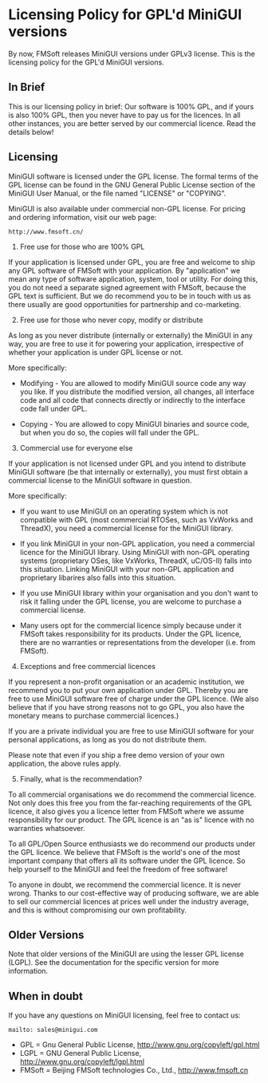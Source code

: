 # Licensing Policy for GPL'd MiniGUI versions

By now, FMSoft releases MiniGUI versions under GPLv3 license. 
This is the licensing policy for the GPL'd MiniGUI versions.

## In Brief

This is our licensing policy in brief: Our software is 100% GPL, 
and if yours is also 100% GPL, then you never have to pay us 
for the licences. In all other instances, you are better served 
by our commercial licence. Read the details below!

## Licensing

MiniGUI software is licensed under the GPL license. The formal terms 
of the GPL license can be found in the GNU General Public License 
section of the MiniGUI User Manual, or the file named "LICENSE" or
"COPYING".

MiniGUI is also available under commercial non-GPL license. For pricing 
and ordering information, visit our web page:

    http://www.fmsoft.cn/

1. Free use for those who are 100% GPL

If your application is licensed under GPL, you are free and welcome 
to ship any GPL software of FMSoft with your application. By "application" 
we mean any type of software application, system, tool or utility. 
For doing this, you do not need a separate signed agreement with FMSoft, 
because the GPL text is sufficient. But we do recommend you to be in touch 
with us as there usually are good opportunities for partnership and 
co-marketing.

2. Free use for those who never copy, modify or distribute

As long as you never distribute (internally or externally) the MiniGUI 
in any way, you are free to use it for powering your application, 
irrespective of whether your application is under GPL license or not.

More specifically:

  * Modifying - You are allowed to modify MiniGUI source code any way 
    you like. If you distribute the modified version, all 
    changes, all interface code and all code that connects 
    directly or indirectly to the interface code fall under GPL.

  * Copying - You are allowed to copy MiniGUI binaries and source code, 
    but when you do so, the copies will fall under the GPL.


3. Commercial use for everyone else

If your application is not licensed under GPL and you intend to distribute 
MiniGUI software (be that internally or externally), you must first obtain 
a commercial license to the MiniGUI software in question.

More specifically:

  * If you want to use MiniGUI on an operating system which is not 
    compatible with GPL (most commercial RTOSes, such as VxWorks and 
    ThreadX), you need a commercial license for the MiniGUI library.

  * If you link MiniGUI in your non-GPL application, you need a commercial
    licence for the MiniGUI library. Using MiniGUI with non-GPL operating
    systems (proprietary OSes, like VxWorks, ThreadX, uC/OS-II) falls into 
    this situation. Linking MiniGUI with your non-GPL application and 
    proprietary libarires also falls into this situation.

  * If you use MiniGUI library within your organisation and you don't want 
    to risk it falling under the GPL license, you are welcome to purchase 
    a commercial license.

  * Many users opt for the commercial licence simply because under it 
    FMSoft takes responsibility for its products. Under the GPL licence, 
    there are no warranties or representations from the 
    developer (i.e. from FMSoft).


4. Exceptions and free commercial licences

If you represent a non-profit organisation or an academic institution, we 
recommend you to put your own application under GPL. Thereby you are free to 
use MiniGUI software free of charge under the GPL licence. (We also believe 
that if you have strong reasons not to go GPL, you also have the monetary 
means to purchase commercial licences.)

If you are a private individual you are free to use MiniGUI software for 
your personal applications, as long as you do not distribute them.

Please note that even if you ship a free demo version of your own application,
the above rules apply.


5. Finally, what is the recommendation?

To all commercial organisations we do recommend the commercial licence. 
Not only does this free you from the far-reaching requirements of 
the GPL licence, it also gives you a licence letter from FMSoft where 
we assume responsibility for our product. The GPL licence is an "as is" 
licence with no warranties whatsoever.

To all GPL/Open Source enthusiasts we do recommend our products under 
the GPL licence. We believe that FMSoft is the world's one of the most 
important company that offers all its software under the GPL licence. 
So help yourself to the MiniGUI and feel the freedom of free software!

To anyone in doubt, we recommend the commercial licence. It is never wrong. 
Thanks to our cost-effective way of producing software, we are able to 
sell our commercial licences at prices well under the industry average, 
and this is without compromising our own profitability. 


## Older Versions

Note that older versions of the MiniGUI are using the lesser GPL license
(LGPL). See the documentation for the specific version for more 
information.


## When in doubt

If you have any questions on MiniGUI licensing, feel free to contact us:

    mailto: sales@minigui.com

  * GPL = Gnu General Public License, http://www.gnu.org/copyleft/gpl.html 
  * LGPL = GNU General Public License, http://www.gnu.org/copyleft/lgpl.html 
  * FMSoft = Beijing FMSoft technologies Co., Ltd., http://www.fmsoft.cn


